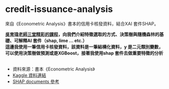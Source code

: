 # credit-issuance-analysis
來自《Econometric Analysis》書本的信用卡核發資料，結合XAI 套件SHAP。

**[吳育瑋老師三堂精彩的課程](https://www.youtube.com/watch?v=Sc_7crF44bI)，向我們介紹特徵選取的方式、決策樹與隨機森林的基礎、可解釋AI 套件（shap, lime ... etc.）<br>
這邊我使用一筆信用卡核發資料，該資料是一筆結構化資料，y 是二元類別變數，可以使用決策樹做預測或是XGBoost，接著我使用shap 套件去做重要特徵的分析**<br>
<br>

- 資料來源：書本《Econometric Analysis》
- [Kaggle 資料連結](https://www.kaggle.com/datasets/dansbecker/aer-credit-card-data)
- [SHAP documents 參考](https://github.com/slundberg/shap)
<br>
